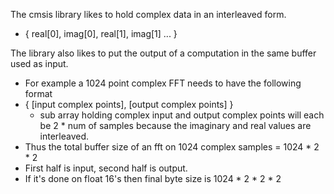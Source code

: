 The cmsis library likes to hold complex data in an interleaved form.
- { real[0], imag[0], real[1], imag[1] ... }

The library also likes to put the output of a computation in the same buffer used as input.
- For example a 1024 point complex FFT needs to have the following format
- { [input complex points], [output complex points] }
	- sub array holding complex input and output complex points will each be 2 * num of samples because the imaginary and real values are interleaved.
- Thus the total buffer size of an fft on 1024 complex samples = 1024 * 2 * 2
- First half is input, second half is output.
- If it's done on float 16's then final byte size is 1024 * 2 * 2 * 2